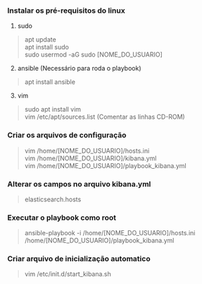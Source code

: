 ### Instalar os pré-requisitos do linux
1) sudo
> apt update<br>
> apt install sudo<br>
> sudo usermod -aG sudo [NOME_DO_USUARIO]

2) ansible (Necessário para roda o playbook)
> apt install ansible

3) vim
> sudo apt install vim<br>
> vim /etc/apt/sources.list (Comentar as linhas CD-ROM)

### Criar os arquivos de configuração
> vim /home/[NOME_DO_USUARIO]/hosts.ini<br>
> vim /home/[NOME_DO_USUARIO]/kibana.yml<br>
> vim /home/[NOME_DO_USUARIO]/playbook_kibana.yml

### Alterar os campos no arquivo kibana.yml
> elasticsearch.hosts

### Executar o playbook como root
> ansible-playbook -i /home/[NOME_DO_USUARIO]/hosts.ini /home/[NOME_DO_USUARIO]/playbook_kibana.yml

### Criar arquivo de inicialização automatico
> vim /etc/init.d/start_kibana.sh